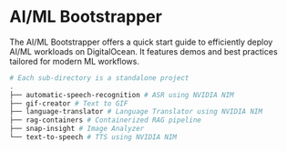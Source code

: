 # AI/ML Bootstrapper

The AI/ML Bootstrapper offers a quick start guide to efficiently deploy AI/ML workloads on DigitalOcean. It features demos and best practices tailored for modern ML workflows.

``` bash
# Each sub-directory is a standalone project
.
├── automatic-speech-recognition # ASR using NVIDIA NIM
├── gif-creator # Text to GIF 
├── language-translator # Language Translator using NVIDIA NIM
├── rag-containers # Containerized RAG pipeline
├── snap-insight # Image Analyzer
└── text-to-speech # TTS using NVIDIA NIM
```
